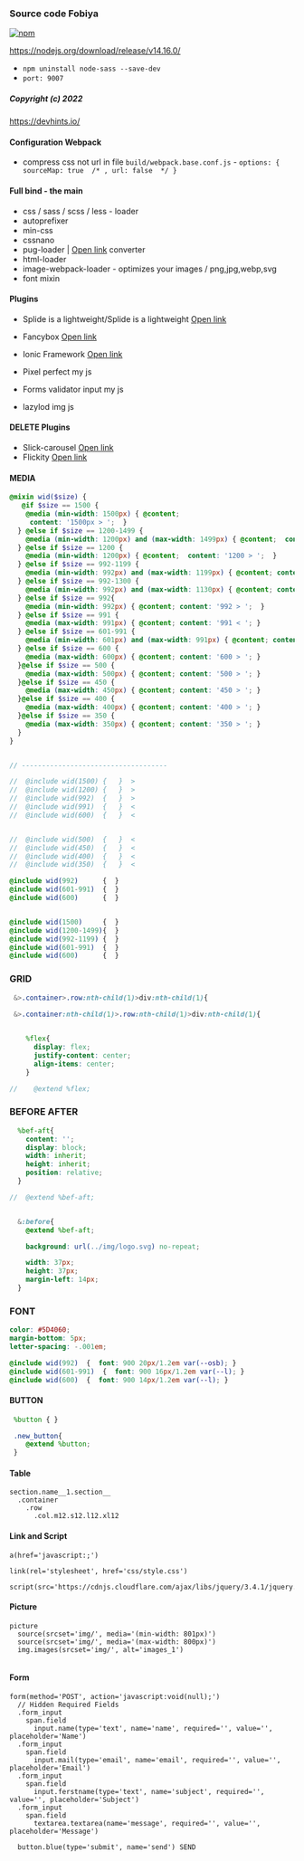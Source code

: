 ### Source code Fobiya

[![npm](https://badgen.net/npm/v/@babel/core)](https://github.com/Fobiya/coursecode_old)

https://nodejs.org/download/release/v14.16.0/


*  ``npm uninstall node-sass --save-dev``
*  ``port: 9007``

##### Copyright (c) 2022


https://devhints.io/

#### Configuration Webpack

* compress css not url in file ``build/webpack.base.conf.js``  -  `` options: { sourceMap: true  /* , url: false  */ } ``

#### Full bind - the main

* css / sass / scss / less - loader
* autoprefixer
* min-css
* cssnano
* pug-loader | [Open link](https://pughtml.com) converter
* html-loader
* image-webpack-loader - optimizes your images / png,jpg,webp,svg
* font mixin 

#### Plugins
* Splide is a lightweight/Splide is a lightweight [Open link](https://splidejs.com/)
* Fancybox [Open link](https://github.com/fancyapps/fancybox)
* Ionic Framework [Open link](https://ionicons.com/v2/)

* Pixel perfect my js
* Forms validator input my js
* lazylod img js

#### DELETE Plugins
* Slick-carousel  [Open link](https://github.com/kenwheeler/slick/)
* Flickity [Open link](https://flickity.metafizzy.co/)





#### MEDIA
``` scss
@mixin wid($size) {
   @if $size == 1500 {
    @media (min-width: 1500px) { @content; 
     content: '1500px > ';  }
  } @else if $size == 1200-1499 {
    @media (min-width: 1200px) and (max-width: 1499px) { @content;  content: '1200-1499'; }
  } @else if $size == 1200 {
    @media (min-width: 1200px) { @content;  content: '1200 > ';  }
  } @else if $size == 992-1199 {
    @media (min-width: 992px) and (max-width: 1199px) { @content; content: '992-1199'; }
  } @else if $size == 992-1300 {
    @media (min-width: 992px) and (max-width: 1130px) { @content; content: '992-1300';  }
  } @else if $size == 992{
    @media (min-width: 992px) { @content; content: '992 > ';  }
  } @else if $size == 991 {
    @media (max-width: 991px) { @content; content: '991 < '; }
  } @else if $size == 601-991 {
    @media (min-width: 601px) and (max-width: 991px) { @content; content: '601-991'; }
  } @else if $size == 600 {
    @media (max-width: 600px) { @content; content: '600 > '; }
  }@else if $size == 500 {
    @media (max-width: 500px) { @content; content: '500 > '; }
  }@else if $size == 450 {
    @media (max-width: 450px) { @content; content: '450 > '; }
  }@else if $size == 400 {
    @media (max-width: 400px) { @content; content: '400 > '; }
  }@else if $size == 350 {
    @media (max-width: 350px) { @content; content: '350 > '; }
  }
}


// ------------------------------------

//  @include wid(1500) {   }  >
//  @include wid(1200) {   }  >
//  @include wid(992)  {   }  >
//  @include wid(991)  {   }  <
//  @include wid(600)  {   }  <


//  @include wid(500)  {   }  <
//  @include wid(450)  {   }  <
//  @include wid(400)  {   }  <
//  @include wid(350)  {   }  <
```

``` scss
@include wid(992)      {  }
@include wid(601-991)  {  }
@include wid(600)      {  }


@include wid(1500)     {  }
@include wid(1200-1499){  }
@include wid(992-1199) {  }
@include wid(601-991)  {  }
@include wid(600)      {  }

```

### GRID 
``` scss
 &>.container>.row:nth-child(1)>div:nth-child(1){
   
 &>.container:nth-child(1)>.row:nth-child(1)>div:nth-child(1){

```

``` scss

    %flex{
      display: flex;
      justify-content: center;
      align-items: center;
    }

//    @extend %flex;

```

### BEFORE AFTER
``` scss
  %bef-aft{
    content: '';
    display: block;
    width: inherit;
    height: inherit;
    position: relative;
  }

//  @extend %bef-aft;


  &:before{
    @extend %bef-aft;

    background: url(../img/logo.svg) no-repeat;

    width: 37px;
    height: 37px;
    margin-left: 14px;
  }


```


### FONT
``` scss
color: #5D4060;
margin-bottom: 5px;
letter-spacing: -.001em;

@include wid(992)  {  font: 900 20px/1.2em var(--osb); }
@include wid(601-991)  {  font: 900 16px/1.2em var(--l); }
@include wid(600)  {  font: 900 14px/1.2em var(--l); }


```


#### BUTTON
``` scss
 %button { }

 .new_button{
    @extend %button;
 }
```   

#### Table
```
section.name__1.section__
  .container
    .row
      .col.m12.s12.l12.xl12
```

#### Link and Script
```
a(href='javascript:;') 

link(rel='stylesheet', href='css/style.css')

script(src='https://cdnjs.cloudflare.com/ajax/libs/jquery/3.4.1/jquery.js')

```

#### Picture
```
picture
  source(srcset='img/', media='(min-width: 801px)')
  source(srcset='img/', media='(max-width: 800px)')
  img.images(srcset='img/', alt='images_1')
  
```

#### Form
```
form(method='POST', action='javascript:void(null);')
  // Hidden Required Fields
  .form_input
    span.field
      input.name(type='text', name='name', required='', value='', placeholder='Name')
  .form_input
    span.field
      input.mail(type='email', name='email', required='', value='', placeholder='Email')
  .form_input
    span.field
      input.ferstname(type='text', name='subject', required='', value='', placeholder='Subject')
  .form_input
    span.field
      textarea.textarea(name='message', required='', value='', placeholder='Message')

  button.blue(type='submit', name='send') SEND
  
```